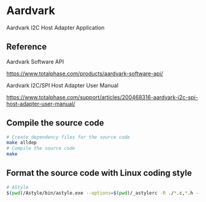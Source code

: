 **Aardvark**
===

Aardvark I2C Host Adapter Application

**Reference**
---

Aardvark Software API

<https://www.totalphase.com/products/aardvark-software-api/>

Aardvark I2C/SPI Host Adapter User Manual

<https://www.totalphase.com/support/articles/200468316-aardvark-i2c-spi-host-adapter-user-manual/>

**Compile the source code**
---

```bash
# Create dependency files for the source code
make alldep
# Compile the source code
make
```

**Format the source code with Linux coding style**
---

```bash
# AStyle
$(pwd)/Astyle/bin/astyle.exe --options=$(pwd)/_astylerc -R ./*.c,*.h --exclude=AStyle --formatted
```
